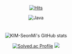 <div align="center">

[![Hits](https://hits.seeyoufarm.com/api/count/incr/badge.svg?url=https%3A%2F%2Fgithub.com%2FKIM-SeonMi&count_bg=%23C8C8C8&title_bg=%23555555&icon=github.svg&icon_color=%23E7E7E7&title=hits&edge_flat=false)](https://hits.seeyoufarm.com)

</div>

<div align="center">

![Java](https://img.shields.io/badge/java-%23ED8B00.svg?style=for-the-badge&logo=java&logoColor=white)

</div>

#

<div align="center">

![KIM-SeonMi's GitHub stats](https://github-readme-stats.vercel.app/api?username=KIM-SeonMi&show_icons=true&theme=swift)

</div>

<div align="center">
  
[![Solved.ac Profile](http://mazassumnida.wtf/api/v2/generate_badge?boj=kindmi)](https://solved.ac/kindmi/)
<img src="http://mazandi.herokuapp.com/api?handle=kindmi&theme=warm"/>

</div>

<!--
**KIM-SeonMi/KIM-SeonMi** is a ✨ _special_ ✨ repository because its `README.md` (this file) appears on your GitHub profile.

Here are some ideas to get you started:

- 🔭 I’m currently working on ...
- 🌱 I’m currently learning ...
- 👯 I’m looking to collaborate on ...
- 🤔 I’m looking for help with ...
- 💬 Ask me about ...
- 📫 How to reach me: ...
- 😄 Pronouns: ...
- ⚡ Fun fact: ...
-->
